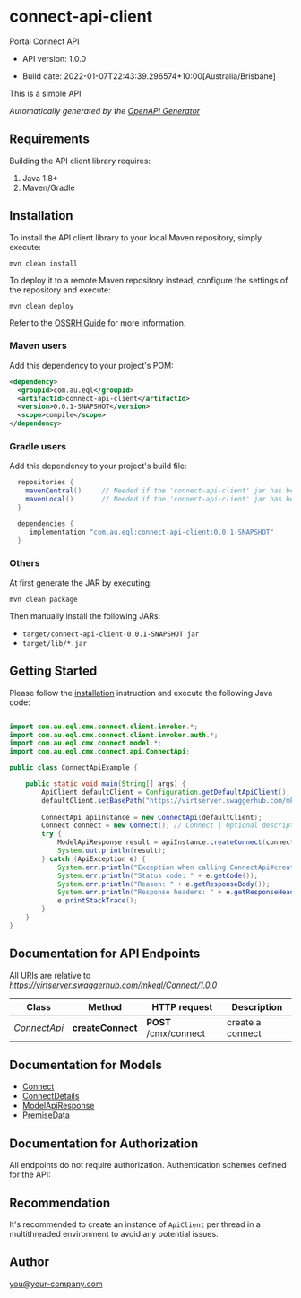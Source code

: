 # connect-api-client

Portal Connect API

- API version: 1.0.0

- Build date: 2022-01-07T22:43:39.296574+10:00[Australia/Brisbane]

This is a simple API


*Automatically generated by the [OpenAPI Generator](https://openapi-generator.tech)*

## Requirements

Building the API client library requires:

1. Java 1.8+
2. Maven/Gradle

## Installation

To install the API client library to your local Maven repository, simply execute:

```shell
mvn clean install
```

To deploy it to a remote Maven repository instead, configure the settings of the repository and execute:

```shell
mvn clean deploy
```

Refer to the [OSSRH Guide](http://central.sonatype.org/pages/ossrh-guide.html) for more information.

### Maven users

Add this dependency to your project's POM:

```xml
<dependency>
  <groupId>com.au.eql</groupId>
  <artifactId>connect-api-client</artifactId>
  <version>0.0.1-SNAPSHOT</version>
  <scope>compile</scope>
</dependency>
```

### Gradle users

Add this dependency to your project's build file:

```groovy
  repositories {
    mavenCentral()     // Needed if the 'connect-api-client' jar has been published to maven central.
    mavenLocal()       // Needed if the 'connect-api-client' jar has been published to the local maven repo.
  }

  dependencies {
     implementation "com.au.eql:connect-api-client:0.0.1-SNAPSHOT"
  }
```

### Others

At first generate the JAR by executing:

```shell
mvn clean package
```

Then manually install the following JARs:

- `target/connect-api-client-0.0.1-SNAPSHOT.jar`
- `target/lib/*.jar`

## Getting Started

Please follow the [installation](#installation) instruction and execute the following Java code:

```java

import com.au.eql.cmx.connect.client.invoker.*;
import com.au.eql.cmx.connect.client.invoker.auth.*;
import com.au.eql.cmx.connect.model.*;
import com.au.eql.cmx.connect.api.ConnectApi;

public class ConnectApiExample {

    public static void main(String[] args) {
        ApiClient defaultClient = Configuration.getDefaultApiClient();
        defaultClient.setBasePath("https://virtserver.swaggerhub.com/mkeql/Connect/1.0.0");
        
        ConnectApi apiInstance = new ConnectApi(defaultClient);
        Connect connect = new Connect(); // Connect | Optional description in *Markdown*
        try {
            ModelApiResponse result = apiInstance.createConnect(connect);
            System.out.println(result);
        } catch (ApiException e) {
            System.err.println("Exception when calling ConnectApi#createConnect");
            System.err.println("Status code: " + e.getCode());
            System.err.println("Reason: " + e.getResponseBody());
            System.err.println("Response headers: " + e.getResponseHeaders());
            e.printStackTrace();
        }
    }
}

```

## Documentation for API Endpoints

All URIs are relative to *https://virtserver.swaggerhub.com/mkeql/Connect/1.0.0*

Class | Method | HTTP request | Description
------------ | ------------- | ------------- | -------------
*ConnectApi* | [**createConnect**](docs/ConnectApi.md#createConnect) | **POST** /cmx/connect | create a connect


## Documentation for Models

 - [Connect](docs/Connect.md)
 - [ConnectDetails](docs/ConnectDetails.md)
 - [ModelApiResponse](docs/ModelApiResponse.md)
 - [PremiseData](docs/PremiseData.md)


## Documentation for Authorization

All endpoints do not require authorization.
Authentication schemes defined for the API:

## Recommendation

It's recommended to create an instance of `ApiClient` per thread in a multithreaded environment to avoid any potential issues.

## Author

you@your-company.com

